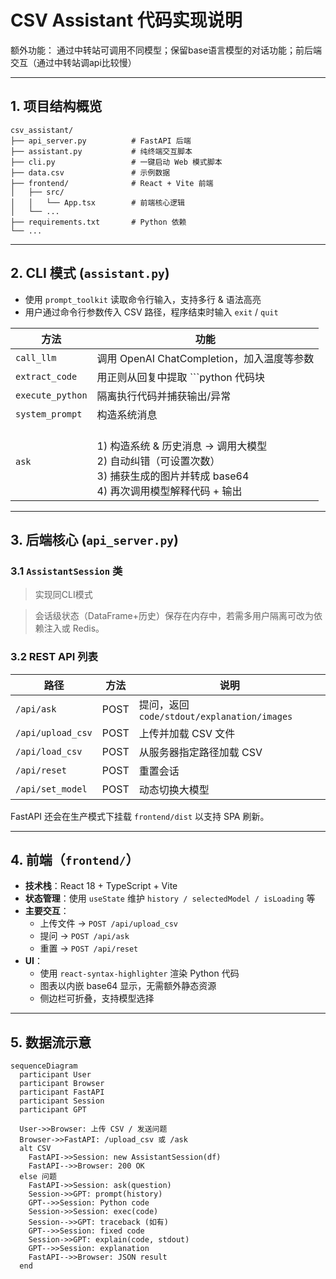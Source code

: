 # CSV Assistant 代码实现说明

额外功能： 通过中转站可调用不同模型；保留base语言模型的对话功能；前后端交互（通过中转站调api比较慢）

---

## 1. 项目结构概览

```text
csv_assistant/
├── api_server.py          # FastAPI 后端
├── assistant.py           # 纯终端交互脚本
├── cli.py                 # 一键启动 Web 模式脚本
├── data.csv               # 示例数据
├── frontend/              # React + Vite 前端
│   ├── src/
│   │   └── App.tsx        # 前端核心逻辑
│   └── ...
├── requirements.txt       # Python 依赖
└── ...
```

---

## 2. CLI 模式 (`assistant.py`)

- 使用 `prompt_toolkit` 读取命令行输入，支持多行 & 语法高亮
- 用户通过命令行参数传入 CSV 路径，程序结束时输入 `exit` / `quit`

| 方法 | 功能 |
|------|------|
| `call_llm` | 调用 OpenAI ChatCompletion，加入温度等参数 |
| `extract_code` | 用正则从回复中提取 ```python 代码块 |
| `execute_python` | 隔离执行代码并捕获输出/异常 |
|`system_prompt`|  构造系统消息 |
| `ask` | <br>1\) 构造系统 & 历史消息 → 调用大模型<br>2\) 自动纠错（可设置次数）<br>3\) 捕获生成的图片并转成 base64<br>4\) 再次调用模型解释代码 + 输出 |

---

## 3. 后端核心 (`api_server.py`)

### 3.1 `AssistantSession` 类
> 实现同CLI模式

> 会话级状态（DataFrame+历史）保存在内存中，若需多用户隔离可改为依赖注入或 Redis。

### 3.2 REST API 列表

| 路径 | 方法 | 说明 |
|------|------|------|
| `/api/ask` | POST | 提问，返回 `code/stdout/explanation/images` |
| `/api/upload_csv` | POST | 上传并加载 CSV 文件 |
| `/api/load_csv` | POST | 从服务器指定路径加载 CSV |
| `/api/reset` | POST | 重置会话 |
| `/api/set_model` | POST | 动态切换大模型 |

FastAPI 还会在生产模式下挂载 `frontend/dist` 以支持 SPA 刷新。

---

## 4. 前端（`frontend/`）

- **技术栈**：React 18 + TypeScript + Vite
- **状态管理**：使用 `useState` 维护 `history / selectedModel / isLoading` 等
- **主要交互**：
  - 上传文件 → `POST /api/upload_csv`
  - 提问 → `POST /api/ask`
  - 重置 → `POST /api/reset`
- **UI**：
  - 使用 `react-syntax-highlighter` 渲染 Python 代码
  - 图表以内嵌 base64 显示，无需额外静态资源
  - 侧边栏可折叠，支持模型选择

---

## 5. 数据流示意

```mermaid
sequenceDiagram
  participant User
  participant Browser
  participant FastAPI
  participant Session
  participant GPT

  User->>Browser: 上传 CSV / 发送问题
  Browser->>FastAPI: /upload_csv 或 /ask
  alt CSV
    FastAPI->>Session: new AssistantSession(df)
    FastAPI-->>Browser: 200 OK
  else 问题
    FastAPI->>Session: ask(question)
    Session->>GPT: prompt(history)
    GPT-->>Session: Python code
    Session->>Session: exec(code)
    Session-->>GPT: traceback (如有)
    GPT-->>Session: fixed code
    Session->>GPT: explain(code, stdout)
    GPT-->>Session: explanation
    FastAPI-->>Browser: JSON result
  end
``` 